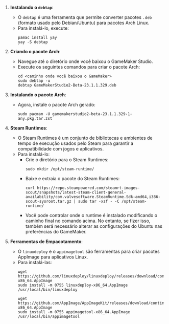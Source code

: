 1. **Instalando o `debtap`**:
   - O `debtap` é uma ferramenta que permite converter pacotes `.deb` (formato usado pelo Debian/Ubuntu) para pacotes Arch Linux.
   - Para instalá-lo, execute:
     ```
     pamac install yay
     yay -S debtap
     ```

2. **Criando o pacote Arch**:
   - Navegue até o diretório onde você baixou o GameMaker Studio.
   - Execute os seguintes comandos para criar o pacote Arch:
     ```
     cd <caminho onde você baixou o GameMaker>
     sudo debtap -u
     debtap GameMakerStudio2-Beta-23.1.1.329.deb
     ```

3. **Instalando o pacote Arch**:
   - Agora, instale o pacote Arch gerado:
     ```
     sudo pacman -U gamemakerstudio2-beta-23.1.1.329-1-any.pkg.tar.zst
     ```

4. **Steam Runtimes**:
   - O Steam Runtimes é um conjunto de bibliotecas e ambientes de tempo de execução usados pelo Steam para garantir a compatibilidade com jogos e aplicativos.
   - Para instalá-lo:
     - Crie o diretório para o Steam Runtimes:
       ```
       sudo mkdir /opt/steam-runtime/
       ```
     - Baixe e extraia o pacote do Steam Runtimes:
       ```
       curl https://repo.steampowered.com/steamrt-images-scout/snapshots/latest-steam-client-general-availability/com.valvesoftware.SteamRuntime.Sdk-amd64,i386-scout-sysroot.tar.gz | sudo tar -xzf - -C /opt/steam-runtime/
       ```
     - Você pode controlar onde o runtime é instalado modificando o caminho final no comando acima. No entanto, se fizer isso, também será necessário alterar as configurações do Ubuntu nas preferências do GameMaker.

5. **Ferramentas de Empacotamento**:
   - O `linuxdeploy` e o `appimagetool` são ferramentas para criar pacotes AppImage para aplicativos Linux.
   - Para instalá-las:
     ```
     wget https://github.com/linuxdeploy/linuxdeploy/releases/download/continuous/linuxdeploy-x86_64.AppImage
     sudo install -m 0755 linuxdeploy-x86_64.AppImage /usr/local/bin/linuxdeploy

     wget https://github.com/AppImage/AppImageKit/releases/download/continuous/appimagetool-x86_64.AppImage
     sudo install -m 0755 appimagetool-x86_64.AppImage /usr/local/bin/appimagetool
     ```

